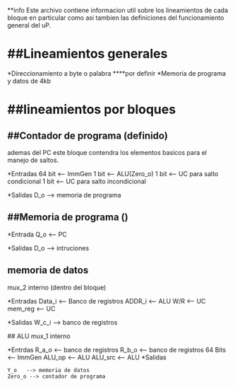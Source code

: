 **info Este archivo contiene informacion util sobre los lineamientos
de cada bloque en particular como asi tambien las definiciones del
funcionamiento general del uP.

##Lineamientos generales
======================

*Direccionamiento a byte o palabra ****por definir 
*Memoria de programa y datos de 4kb

##lineamientos por bloques
========================

##Contador de programa (definido)
-------------------------------

ademas del PC este bloque contendra los elementos basicos para el manejo
de saltos.

*Entradas 
  64 bit  <-- ImmGen
  1 bit   <-- ALU(Zero\_o)
  1 bit   <-- UC para salto condicional 
  1 bit   <-- UC para salto incondicional

*Salidas 
D_o --> memoria de programa

##Memoria de programa ()
----------------------

\*Entrada Q\_o \<-- PC

\*Salidas D\_o --\> intruciones

memoria de datos
----------------

mux\_2 interno (dentro del bloque)

\*Entradas Data\_i \<-- Banco de registros ADDR\_i \<-- ALU W/R \<-- UC
mem\_reg \<-- UC

\*Salidas W\_c\_i --\> banco de registros

\#\# ALU mux\_1 interno

*Entrdas R\_a\_o \<-- banco de registros R\_b\_o \<-- banco de registros
64 Bits \<-- ImmGen ALU\_op \<-- ALU ALU\_src \<-- ALU *Salidas

    Y_o   --> memoria de datos
    Zero_o --> contador de programa
